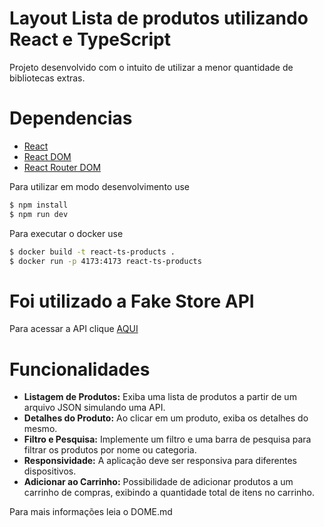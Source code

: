 # Layout Lista de produtos utilizando React e TypeScript

Projeto desenvolvido com o intuito de utilizar a menor quantidade de bibliotecas extras.

# Dependencias

- [React](https://react.dev/)
- [React DOM](https://www.npmjs.com/package/react-dom)
- [React Router DOM](react-router-dom)

Para utilizar em modo desenvolvimento use

```bash
$ npm install
$ npm run dev
```

Para executar o docker use

```bash
$ docker build -t react-ts-products .
$ docker run -p 4173:4173 react-ts-products
```

# Foi utilizado a Fake Store API

Para acessar a API clique [AQUI](https://fakestoreapi.com/docs)

# Funcionalidades

- **Listagem de Produtos:** Exiba uma lista de produtos a partir de um arquivo JSON simulando uma API.
- **Detalhes do Produto:** Ao clicar em um produto, exiba os detalhes do mesmo.
- **Filtro e Pesquisa:** Implemente um filtro e uma barra de pesquisa para filtrar os produtos por nome ou categoria.
- **Responsividade:** A aplicação deve ser responsiva para diferentes dispositivos.
- **Adicionar ao Carrinho:** Possibilidade de adicionar produtos a um carrinho de compras, exibindo a quantidade total de itens no carrinho.

Para mais informações leia o DOME.md
